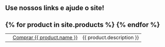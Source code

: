 <script type="module" src="https://unpkg.com/@google/model-viewer/dist/model-viewer.min.js"></script>

<h2>Use nossos links e ajude o site!<h2>

<table>
  {% for product in site.products %}
  <tr>
    <td><model-viewer alt="{{ product.description }}" src="assets/models/{{ product.glb }}" ios-src="assets/models/{{ product.usdz }}#custom={{ product.banner }}" auto-rotate camera-controls magic-leap ar /></td>
    <td><a href="{{ product.link }}">Comprar {{ product.name }}</a></td>
    <td>{{ product.description }}</td>
  </tr>
  {% endfor %}
</table>
